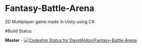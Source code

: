 # Fantasy-Battle-Arena
2D Multiplayer game made in Unity using C#

#Build Status

**Master** - [ ![Codeship Status for DavidAldon/Fantasy-Battle-Arena](https://codeship.com/projects/4341ede0-94dc-0134-81be-32ba05cfff20/status?branch=master)](https://codeship.com/projects/186724)
